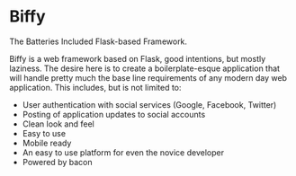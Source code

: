 Biffy
=====

The Batteries Included Flask-based Framework.

Biffy is a web framework based on Flask, good intentions,
but mostly laziness. The desire here is to create a boilerplate-esque
application that will handle pretty much the base line requirements of any
modern day web application. This includes, but is not limited to:

* User authentication with social services (Google, Facebook, Twitter)
* Posting of application updates to social accounts
* Clean look and feel
* Easy to use
* Mobile ready
* An easy to use platform for even the novice developer
* Powered by bacon